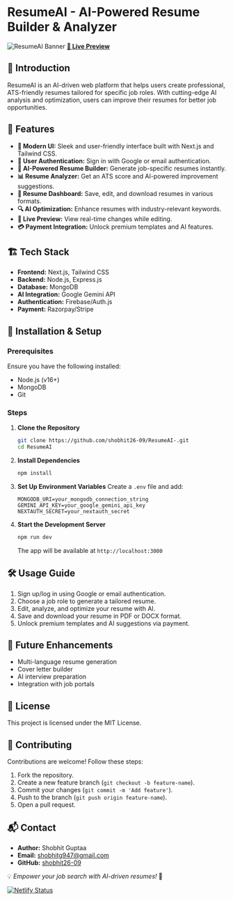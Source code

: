 # ResumeAI - AI-Powered Resume Builder & Analyzer

![ResumeAI Banner](https://i.imgur.com/Fz1QhZ9.png)
<a href="https://resumeai26.netlify.app/" target="_blank"><strong>🔗 Live Preview</strong></a>

## 🚀 Introduction
ResumeAI is an AI-driven web platform that helps users create professional, ATS-friendly resumes tailored for specific job roles. With cutting-edge AI analysis and optimization, users can improve their resumes for better job opportunities.

## 🌟 Features
- **🎨 Modern UI:** Sleek and user-friendly interface built with Next.js and Tailwind CSS.
- **🔑 User Authentication:** Sign in with Google or email authentication.
- **📝 AI-Powered Resume Builder:** Generate job-specific resumes instantly.
- **📊 Resume Analyzer:** Get an ATS score and AI-powered improvement suggestions.
- **💾 Resume Dashboard:** Save, edit, and download resumes in various formats.
- **🔍 AI Optimization:** Enhance resumes with industry-relevant keywords.
- **📌 Live Preview:** View real-time changes while editing.
- **💳 Payment Integration:** Unlock premium templates and AI features.

## 🏗️ Tech Stack
- **Frontend:** Next.js, Tailwind CSS  
- **Backend:** Node.js, Express.js  
- **Database:** MongoDB  
- **AI Integration:** Google Gemini API  
- **Authentication:** Firebase/Auth.js  
- **Payment:** Razorpay/Stripe  

## 🎯 Installation & Setup
### Prerequisites
Ensure you have the following installed:
- Node.js (v16+)
- MongoDB
- Git

### Steps
1. **Clone the Repository**
   ```bash
   git clone https://github.com/shobhit26-09/ResumeAI-.git
   cd ResumeAI
   ```
2. **Install Dependencies**
   ```bash
   npm install
   ```
3. **Set Up Environment Variables**
   Create a `.env` file and add:
   ```env
   MONGODB_URI=your_mongodb_connection_string
   GEMINI_API_KEY=your_google_gemini_api_key
   NEXTAUTH_SECRET=your_nextauth_secret
   ```
4. **Start the Development Server**
   ```bash
   npm run dev
   ```
   The app will be available at `http://localhost:3000`

## 🛠️ Usage Guide
1. Sign up/log in using Google or email authentication.
2. Choose a job role to generate a tailored resume.
3. Edit, analyze, and optimize your resume with AI.
4. Save and download your resume in PDF or DOCX format.
5. Unlock premium templates and AI suggestions via payment.

## 📌 Future Enhancements
- Multi-language resume generation
- Cover letter builder
- AI interview preparation
- Integration with job portals

## 📄 License
This project is licensed under the MIT License.

## 🤝 Contributing
Contributions are welcome! Follow these steps:
1. Fork the repository.
2. Create a new feature branch (`git checkout -b feature-name`).
3. Commit your changes (`git commit -m 'Add feature'`).
4. Push to the branch (`git push origin feature-name`).
5. Open a pull request.

## 📬 Contact
- **Author:** Shobhit Guptaa  
- **Email:** shobhitg947@gmail.com  
- **GitHub:** [shobhit26-09](https://github.com/shobhit26-09)  

💡 *Empower your job search with AI-driven resumes!* 🚀



[![Netlify Status](https://api.netlify.com/api/v1/badges/6c31c1d3-e674-4f1f-85af-bd6bd48d67ef/deploy-status)](https://app.netlify.com/sites/resumeai26/deploys)
